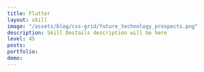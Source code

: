 ```yaml
---
title: Flutter
layout: skill
image: "/assets/blog/css-grid/future_technology_prospects.png"
description: Skill Destails description will be here
level: 45
posts: 
portfolio: 
demo: 
---
```

